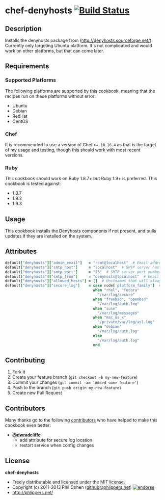 # chef-denyhosts [![Build Status](https://travis-ci.org/phlipper/chef-denyhosts.png?branch=master)](https://travis-ci.org/phlipper/chef-denyhosts)

## Description

Installs the denyhosts package from (http://denyhosts.sourceforge.net/). Currently only targeting Ubuntu platform. It's not complicated and would work on other platforms, but that can come later.


## Requirements

### Supported Platforms

The following platforms are supported by this cookbook, meaning that the recipes run on these platforms without error:

* Ubuntu
* Debian
* RedHat
* CentOS

### Chef

It is recommended to use a version of Chef `>= 10.16.4` as that is the target of my usage and testing, though this should work with most recent versions.

### Ruby

This cookbook should work on Ruby 1.8.7+ but Ruby 1.9+ is preferred. This cookbook is tested against:

* 1.8.7
* 1.9.2
* 1.9.3


## Usage

This cookbook installs the Denyhosts components if not present, and pulls updates if they are installed on the system.


## Attributes

```ruby
default["denyhosts"]["admin_email"]   = "root@localhost"  # Email address that will receive notifications.
default["denyhosts"]["smtp_host"]     = "localhost"  # SMTP server hostname to use for outgoing mail.
default["denyhosts"]["smtp_port"]     = "25"  # SMTP server port number to use for outgoing mail.
default["denyhosts"]["smtp_from"]     = "denyhosts@localhost"  # Email address that will be used to send outgoing mail.
default["denyhosts"]["allowed_hosts"] = []  # Hostnames that will always be allowed to connect.
default["denyhosts"]["secure_log"]    = case node['platform_family']  # The log file that contains sshd logging info.
                                        when "rhel", "fedora"
                                          "/var/log/secure"
                                        when "freebsd", "openbsd"
                                          "/var/log/auth.log"
                                        when "suse"
                                          "/var/log/messages"
                                        when "mac_os_x"
                                          "/private/var/log/asl.log"
                                        when "debian"
                                          "/var/log/auth.log"
                                        else
                                          "/var/log/auth.log"
                                        end
```


## Contributing

1. Fork it
2. Create your feature branch (`git checkout -b my-new-feature`)
3. Commit your changes (`git commit -am 'Added some feature'`)
4. Push to the branch (`git push origin my-new-feature`)
5. Create new Pull Request


## Contributors

Many thanks go to the following [contributors](https://github.com/phlipper/chef-denyhosts/graphs/contributors) who have helped to make this cookbook even better:

* **[@dwradcliffe](https://github.com/dwradcliffe)**
    * add attribute for secure log location
    * restart service when config changes


## License

**chef-denyhosts**

* Freely distributable and licensed under the [MIT license](http://phlipper.mit-license.org/2011-2013/license.html).
* Copyright (c) 2011-2013 Phil Cohen (github@phlippers.net) [![endorse](http://api.coderwall.com/phlipper/endorsecount.png)](http://coderwall.com/phlipper)
* http://phlippers.net/
